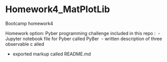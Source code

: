 # Homework4_MatPlotLib
Bootcamp homework4


Homework option: Pyber programming challenge
included in this repo :
  - Jupyter notebook file for Pyber called PyBer
  - written description of three observable c alled 
  - exported markup called README.md
